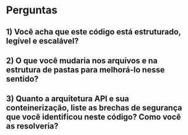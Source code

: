 # Perguntas
## 1) Você acha que este código está estruturado, legível e escalável?

## 2) O que você mudaria nos arquivos e na estrutura de pastas para melhorá-lo nesse sentido?

## 3) Quanto a arquitetura API e sua conteinerização, liste as brechas de segurança que você identificou neste código? Como você as resolveria?

